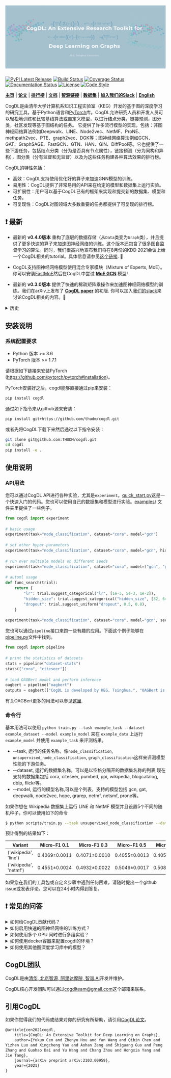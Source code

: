 ![CogDL](docs/source/_static/cogdl-logo.png)
===

[![PyPI Latest Release](https://badge.fury.io/py/cogdl.svg)](https://pypi.org/project/cogdl/)
[![Build Status](https://travis-ci.org/THUDM/cogdl.svg?branch=master)](https://travis-ci.org/THUDM/cogdl)
[![Coverage Status](https://coveralls.io/repos/github/THUDM/cogdl/badge.svg?branch=master)](https://coveralls.io/github/THUDM/cogdl?branch=master)
[![Documentation Status](https://readthedocs.org/projects/cogdl/badge/?version=latest)](https://cogdl.readthedocs.io/en/latest/?badge=latest)
[![License](https://img.shields.io/github/license/thudm/cogdl)](https://github.com/THUDM/cogdl/blob/master/LICENSE)
[![Code Style](https://img.shields.io/badge/code%20style-black-000000.svg)](https://github.com/ambv/black)

**[主页](https://cogdl.ai/zh)** | **[论文](https://arxiv.org/abs/2103.00959)** | **[排行榜](./cogdl/tasks/README.md)** | **[文档](https://cogdl.readthedocs.io)** | **[智源链接](http://open.baai.ac.cn/cogdl-toolkit)** | **[数据集](./cogdl/datasets/README.md)** | **[加入我们的Slack](https://join.slack.com/t/cogdl/shared_invite/zt-b9b4a49j-2aMB035qZKxvjV4vqf0hEg)** | **[English](./README.md)**

CogDL是由清华大学计算机系知识工程实验室（KEG）开发的基于图的深度学习的研究工具，基于Python语言和[PyTorch](https://github.com/pytorch/pytorch)库。CogDL允许研究人员和开发人员可以轻松地训练和比较基线算法或自定义模型，以进行结点分类，链接预测，图分类，社区发现等基于图结构的任务。 它提供了许多流行模型的实现，包括：非图神经网络算法例如Deepwalk、LINE、Node2vec、NetMF、ProNE、methpath2vec、PTE、graph2vec、DGK等；图神经网络算法例如GCN、GAT、GraphSAGE、FastGCN、GTN、HAN、GIN、DiffPool等。它也提供了一些下游任务，包括结点分类（分为是否具有节点属性），链接预测（分为同构和异构），图分类（分有监督和⽆监督）以及为这些任务构建各种算法效果的排行榜。

CogDL的特性包括：

- 高效：CogDL支持使用优化好的算子来加速GNN模型的训练。
- 易用性：CogDL提供了非常易用的API来在给定的模型和数据集上运行实验。
- 可扩展性：用户可以基于CogDL已有的框架来实现和提交新的数据集、模型和任务。
- 可复现性：CogDL对图领域大多数重要的任务都提供了可复现的排行榜。

## ❗ 最新

- 最新的 **v0.4.0版本** 重构了底层的数据存储（从`Data`类变为`Graph`类），并且提供了更多快速的算子来加速图神经网络的训练。这个版本还包含了很多图自监督学习的算法。同时，我们很高兴地宣布我们将在8月份的KDD 2021会议上给一个CogDL相关的tutorial。具体信息请参见[这个链接](https://kdd2021graph.github.io/). 🎉

- CogDL支持图神经网络模型使用混合专家模块（Mixture of Experts, MoE）。 你可以安装[FastMoE](https://github.com/laekov/fastmoe)然后在CogDL中尝试 **[MoE GCN](./cogdl/models/nn/moe_gcn.py)** 模型!

- 最新的 **v0.3.0版本** 提供了快速的稀疏矩阵乘操作来加速图神经网络模型的训练。我们在arXiv上发布了 **[CogDL paper](https://arxiv.org/abs/2103.00959)** 的初版. 你可以加入[我们的slack](https://join.slack.com/t/cogdl/shared_invite/zt-b9b4a49j-2aMB035qZKxvjV4vqf0hEg)来讨论CogDL相关的内容。🎉

<details>
<summary>
历史
</summary>
<br/>

- 最新的 **v0.2.0版本** 包含了非常易用的`experiment`和`pipeline`接口，其中`experiment`接口还支持超参搜索。这个版本还提供了`OAGBert`模型的接口（`OAGBert`是我们实验室推出的在大规模学术语料下训练的模型）。这个版本的很多内容是由开源社区的小伙伴们提供的，感谢大家的支持！🎉

- 最新的 **v0.1.2版本** 包括了预训练任务、各种使用样例、OGB数据集、知识图谱表示学习算法和一些图神经网络模型。CogDL的测试覆盖率增加至80%。正在开发和测试一些新的API，比如`Trainer`和`Sampler`。

- 最新的 **v0.1.1版本** 包括了知识图谱链接预测任务、很多前沿的模型，支持使用`optuna`进行超参搜索。我们同时发布了一篇[推送](https://mp.weixin.qq.com/s/IUh-ctQwtSXGvdTij5eDDg)来介绍CogDL。

</details>

## 安装说明

### 系统配置要求

- Python 版本 >= 3.6
- PyTorch 版本 >= 1.7.1

请根据如下链接来安装PyTorch (https://github.com/pytorch/pytorch#installation)。

PyTorch安装好之后，cogdl能够直接通过pip来安装：
```bash
pip install cogdl
```

通过如下指令来从github源来安装：

```bash
pip install git+https://github.com/thudm/cogdl.git
```

或者先将CogDL下载下来然后通过以下指令安装：

```bash
git clone git@github.com:THUDM/cogdl.git
cd cogdl
pip install -e .
```

## 使用说明

### API用法

您可以通过CogDL API进行各种实验，尤其是`experiment`。[quick_start.py](https://github.com/THUDM/cogdl/tree/master/examples/quick_start.py)这是一个快速入门的代码。您也可以使用自己的数据集和模型进行实验。[examples/](https://github.com/THUDM/cogdl/tree/master/examples/) 文件夹里提供了一些例子。

```python
from cogdl import experiment

# basic usage
experiment(task="node_classification", dataset="cora", model="gcn")

# set other hyper-parameters
experiment(task="node_classification", dataset="cora", model="gcn", hidden_size=32, max_epoch=200)

# run over multiple models on different seeds
experiment(task="node_classification", dataset="cora", model=["gcn", "gat"], seed=[1, 2])

# automl usage
def func_search(trial):
    return {
        "lr": trial.suggest_categorical("lr", [1e-3, 5e-3, 1e-2]),
        "hidden_size": trial.suggest_categorical("hidden_size", [32, 64, 128]),
        "dropout": trial.suggest_uniform("dropout", 0.5, 0.8),
    }

experiment(task="node_classification", dataset="cora", model="gcn", seed=[1, 2], func_search=func_search)
```

您也可以通过`pipeline`接口来跑一些有趣的应用。下面这个例子能够在[pipeline.py](https://github.com/THUDM/cogdl/tree/master/examples/pipeline.py)文件中找到。

```python
from cogdl import pipeline

# print the statistics of datasets
stats = pipeline("dataset-stats")
stats(["cora", "citeseer"])

# load OAGBert model and perform inference
oagbert = pipeline("oagbert")
outputs = oagbert(["CogDL is developed by KEG, Tsinghua.", "OAGBert is developed by KEG, Tsinghua."])
```

有关OAGBert更多的用法可以参见[这里](./cogdl/oag/README.md).

### 命令行
基本用法可以使用 `python train.py --task example_task --dataset example_dataset --model example_model` 来在 `example_data` 上运行 `example_model` 并使用 `example_task` 来评测结果。

- --task, 运行的任务名称，像`node_classification`, `unsupervised_node_classification`, `graph_classification`这样来评测模型性能的下游任务。
- --dataset, 运行的数据集名称，可以是以空格分隔开的数据集名称的列表,现在支持的数据集包括 cora, citeseer, pumbed, ppi, wikipedia, blogcatalog, dblp, flickr等。
- --model, 运行的模型名称,可以是个列表，支持的模型包括 gcn, gat, deepwalk, node2vec, hope, grarep, netmf, netsmf, prone等。

如果你想在 Wikipedia 数据集上运行 LINE 和 NetMF 模型并且设置5个不同的随机种子，你可以使用如下的命令

```bash
$ python scripts/train.py --task unsupervised_node_classification --dataset wikipedia --model line netmf --seed 0 1 2 3 4
```

预计得到的结果如下：

| Variant                | Micro-F1 0.1   | Micro-F1 0.3   | Micro-F1 0.5   | Micro-F1 0.7   | Micro-F1 0.9   |
|------------------------|----------------|----------------|----------------|----------------|----------------|
| ('wikipedia', 'line')  | 0.4069±0.0011  | 0.4071±0.0010  | 0.4055±0.0013  | 0.4054±0.0020  | 0.4080±0.0042  |
| ('wikipedia', 'netmf') | 0.4551±0.0024  | 0.4932±0.0022  | 0.5046±0.0017  | 0.5084±0.0057  | 0.5125±0.0035  |

如果您在我们的工具包或自定义步骤中遇到任何困难，请随时提出一个github issue或发表评论。您可以在24小时内得到答复。

## ❗ 常见的问答

<details>
<summary>
如何给CogDL贡献代码？
</summary>
<br/>

如果您有一个性能优秀的模型，并愿意在我们的工具包中实现它，以帮助更多的人，您可以[开启一个issue](https://github.com/THUDM/cogdl/issues)然后创建一个pull request，详细信息可见[该页面](https://help.github.com/en/articles/creating-a-pull-request)。

在提交修改之前，请先运行`pre-commit install`来设置检查代码格式(`black`)和风格(`flake8`)的钩子，然后`pre-commit`会在执行`git commit`的时候自动运行。关于`pre-commit`的详细信息请参考[这里](https://pre-commit.com/)。
</details>

<details>
<summary>
如何启用快速的图神经网络的训练方式？
</summary>
<br/>
CogDL提供了一种快速的稀疏矩阵乘的操作（[GE-SpMM](https://arxiv.org/abs/2007.03179)）来加速图神经网络模型在GPU上的训练效率。
你可以设置`fast_spmm=True`或者`--fast-spmm`来启用这个特性。
需要注意的是这个特性仍在测试阶段，可能在某些CUDA版本下无法正常使用。
</details>

<details>
<summary>
如何使用多个 GPU 同时进行多组实验？
</summary>
<br/>
如果你想使用多个 GPU 同时在 Cora 数据集上运行 GCN 和 GAT 模型，可以使用如下指令:

```bash
$ python scripts/parallel_train.py --task node_classification --dataset cora --model gcn gat --device-id 0 1 --seed 0 1 2 3 4
```

预计得到的结果如下:

| Variant         | Acc           |
| --------------- | ------------- |
| ('cora', 'gcn') | 0.8236±0.0033 |
| ('cora', 'gat') | 0.8262±0.0032 |
</details>

<details>
<summary>
如何使用docker容器来配置cogdl的环境？
</summary>
<br/>
您也可以选择使用Docker来配置cogdl所需的环境。要构建Docker镜像，只需运行以下命令。

```bash
docker build --build-arg CUDA=YOUR_CUDA_VERSION --build-arg TORCH=YOUR_TORCH_VERSION --tag cogdl .
```
请根据您的CUDA版本（或CPU）更换 `YOUR_CUDA_VERSION` 以及 更换 `YOUR_TORCH_VERSION` 为您使用的PyTorch版本。


例如，使用 CUDA 10.1 和 PyTorch 1.7.1 一起运行

```bash
docker build --build-arg CUDA=cu101 --build-arg TORCH=1.7.1 --tag cogdl .
```

启动容器

```bash
docker run -it -v cogdl:/cogdl cogdl /bin/bash
```

将cogdl克隆到cogdl目录下：

```bash
git clone https://github.com/THUDM/cogdl /cogdl
```
</details>

<details>
<summary>
如何使用其他图深度学习库中的模型？
</summary>
<br/>
如何你对其他图深度学习库（比如PyTorch Geometric，Deep Graph Library）比较熟悉，你可以基于这些库的模块来在CogDL里实现相关模型。
你可以通过下述的指南来安装相应的库，例如PyTorch Geometric (https://github.com/rusty1s/pytorch_geometric/#installation)，和Deep Graph Libraray (https://docs.dgl.ai/install/index.html)。
对于如何使用PyG的模块来实现模型，你可以在示例中找到一些参考：[examples/pytorch_geometric](https://github.com/THUDM/cogdl/tree/master/examples/pytorch_geometric/)。
</details>

## CogDL团队
CogDL是由[清华, 北京智源, 阿里达摩院, 智谱.AI](https://cogdl.ai/zh/about/)开发并维护。

CogDL核心开发团队可以通过[cogdlteam@gmail.com](mailto:cogdlteam@gmail.com)这个邮箱来联系。

## 引用CogDL

如果你觉得我们的代码或结果对你的研究有所帮助，请引用[CogDL论文](https://arxiv.org/abs/2103.00959)。

```
@article{cen2021cogdl,
    title={CogDL: An Extensive Toolkit for Deep Learning on Graphs},
    author={Yukuo Cen and Zhenyu Hou and Yan Wang and Qibin Chen and Yizhen Luo and Xingcheng Yao and Aohan Zeng and Shiguang Guo and Peng Zhang and Guohao Dai and Yu Wang and Chang Zhou and Hongxia Yang and Jie Tang},
    journal={arXiv preprint arXiv:2103.00959},
    year={2021}
}
```
